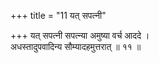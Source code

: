 +++
title = "11 यत् सपत्नी"

+++
यत् सपत्नी सपत्न्या अमुष्या वर्च आददे ।  
अधस्तादुपवादिन्य सौम्यादहमुत्तरात् ॥ ११ ॥